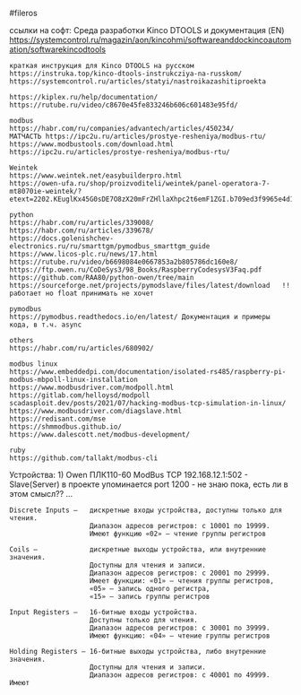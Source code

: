 #fileros


ссылки на софт:
    Среда разработки Kinco DTOOLS и документация (EN)
    https://systemcontrol.ru/magazin/aon/kincohmi/softwareanddockincoautomation/softwarekincodtools

    краткая инструкция для Kinco DTOOLS на русском
    https://instruka.top/kinco-dtools-instrukcziya-na-russkom/
    https://systemcontrol.ru/articles/statyi/nastroikazashitiproekta

    https://kiplex.ru/help/documentation/
    https://rutube.ru/video/c8670e45fe833246b606c601483e95fd/

    modbus
    https://habr.com/ru/companies/advantech/articles/450234/
    МАТЧАСТЬ https://ipc2u.ru/articles/prostye-resheniya/modbus-rtu/
    https://www.modbustools.com/download.html
    https://ipc2u.ru/articles/prostye-resheniya/modbus-rtu/

    Weintek
    https://www.weintek.net/easybuilderpro.html
    https://owen-ufa.ru/shop/proizvoditeli/weintek/panel-operatora-7-mt8070ie-weintek/?etext=2202.KEuglKx45G0sDE7O8zX20mFrZHllaXhpc2t6emF1ZGI.b709ed3f9965e4d1c66fb8b7bfce73c7295501be&yclid=6394251974377996287

    python
    https://habr.com/ru/articles/339008/
    https://habr.com/ru/articles/339678/
    https://docs.golenishchev-electronics.ru/ru/smarttgm/pymodbus_smarttgm_guide
    https://www.licos-plc.ru/news/17.html
    https://rutube.ru/video/b6698084e0667853a2b805786dc160e8/
    https://ftp.owen.ru/CoDeSys3/98_Books/RaspberryCodesysV3Faq.pdf
    https://github.com/RAA80/python-owen/tree/main
    https://sourceforge.net/projects/pymodslave/files/latest/download   !! работает но float принимать не хочет

    pymodbus
    https://pymodbus.readthedocs.io/en/latest/ Документация и примеры кода, в т.ч. async

    others
    https://habr.com/ru/articles/680902/

    modbus linux
    https://www.embeddedpi.com/documentation/isolated-rs485/raspberry-pi-modbus-mbpoll-linux-installation
    https://www.modbusdriver.com/modpoll.html
    https://gitlab.com/helloysd/modpoll
    scadasploit.dev/posts/2021/07/hacking-modbus-tcp-simulation-in-linux/
    https://www.modbusdriver.com/diagslave.html
    https://redisant.com/mse
    https://shmmodbus.github.io/
    https://www.dalescott.net/modbus-development/

    ruby
    https://github.com/tallakt/modbus-cli

Устройства:
    1) Owen ПЛК110-60
    ModBus TCP 192.168.12.1:502 - Slave(Server)
    в проекте упоминается port 1200 - не знаю пока, есть ли в этом смысл?? ...

    Discrete Inputs —   дискретные входы устройства, доступны только для чтения.
                        Диапазон адресов регистров: с 10001 по 19999.
                        Имеют функцию «02» — чтение группы регистров

    Coils —             дискретные выходы устройства, или внутренние значения.
                        Доступны для чтения и записи.
                        Диапазон адресов регистров: с 20001 по 29999.
                        Имеет функции: «01» — чтения группы регистров,
                        «05» — запись одного регистра,
                        «15» — запись группы регистров

    Input Registers —   16-битные входы устройства.
                        Доступны только для чтения.
                        Диапазон адресов регистров: с 30001 по 39999.
                        Имеют функцию: «04» — чтение группы регистров

    Holding Registers — 16-битные выходы устройства, либо внутренние значения.
                        Доступны для чтения и записи.
                        Диапазон адресов регистров: с 40001 по 49999. Имеют



